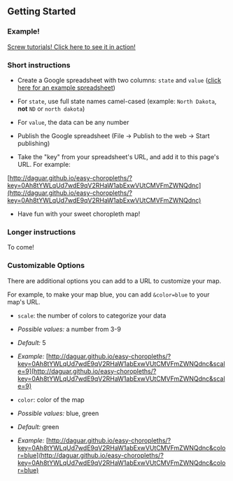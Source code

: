 ## Getting Started

### Example!

[Screw tutorials! Click here to see it in action!](http://daguar.github.io/easy-choropleths/?key=0Ah8tYWLqUd7wdE9qV2RHaW1abExwVUtCMVFmZWNQdnc&scale=9&color=blue)

### Short instructions

- Create a Google spreadsheet with two columns: `state` and `value` ([click here for an example spreadsheet](https://docs.google.com/spreadsheet/ccc?key=0Ah8tYWLqUd7wdE9qV2RHaW1abExwVUtCMVFmZWNQdnc&usp=sharing))
 - For `state`, use full state names camel-cased (example: `North Dakota`, **not** `ND` or `north dakota`)
 - For `value`, the data can be any number

- Publish the Google spreadsheet (File -> Publish to the web -> Start publishing)

- Take the "key" from your spreadsheet's URL, and add it to this page's URL. For example:

[http://daguar.github.io/easy-choropleths/?key=0Ah8tYWLqUd7wdE9qV2RHaW1abExwVUtCMVFmZWNQdnc](http://daguar.github.io/easy-choropleths/?key=0Ah8tYWLqUd7wdE9qV2RHaW1abExwVUtCMVFmZWNQdnc)

- Have fun with your sweet choropleth map!

### Longer instructions

To come!

### Customizable Options

There are additional options you can add to a URL to customize your map.

For example, to make your map blue, you can add `&color=blue` to your map's URL.

- `scale`: the number of colors to categorize your data
 - *Possible values:* a number from 3-9
 - *Default:* 5
 - *Example:* [http://daguar.github.io/easy-choropleths/?key=0Ah8tYWLqUd7wdE9qV2RHaW1abExwVUtCMVFmZWNQdnc&scale=9](http://daguar.github.io/easy-choropleths/?key=0Ah8tYWLqUd7wdE9qV2RHaW1abExwVUtCMVFmZWNQdnc&scale=9)

- `color`: color of the map
 - *Possible values:* blue, green
 - *Default:* green
 - *Example:* [http://daguar.github.io/easy-choropleths/?key=0Ah8tYWLqUd7wdE9qV2RHaW1abExwVUtCMVFmZWNQdnc&color=blue](http://daguar.github.io/easy-choropleths/?key=0Ah8tYWLqUd7wdE9qV2RHaW1abExwVUtCMVFmZWNQdnc&color=blue)
